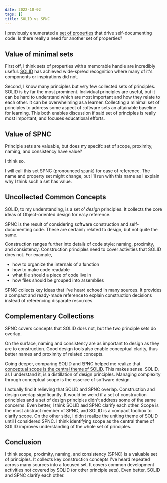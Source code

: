 ```yaml
---
date: 2022-10-02
tags: []
title: SOLID vs SPNC
---
```


I previously enumerated a [set of properties](../posts/2022-12-09-Properties-of-self-documenting-code.md) that drive self-documenting code.
Is there really a need for another set of properties?
<!--more-->

## Value of minimal sets

First off, I think sets of properties with a memorable handle are incredibly useful.
[SOLID](https://en.wikipedia.org/wiki/SOLID) has achieved wide-spread recognition where many of it's components or inspirations did not.

Second, I know many principles but very few collected sets of principles. SOLID is by far the most prominent. Individual principles are useful, but it can be hard to understand which are most important and how they relate to each other. It can be overwhelming as a learner. Collecting a minimal set of principles to address some aspect of software sets an attainable baseline for learning. This both enables discussion if said set of principles is really most important, and focuses educational efforts.

<!-- There are some really good books on construction, but a book is too long when you're trying to advise someone in the flow of work. I think we can do better for an outline of construction knowledge then a whole book. It will likely still take one or more books to understand the variety and nuance of construction decisions but we can set the road map with a shorter list and provide a tool for remembering and organizing construction concepts -->

## Value of SPNC

Principle sets are valuable, but does my specifc set of scope, proximity, naming, and consistency have value?

I think so.

I will call this set SPNC (pronounced spunk) for ease of reference. The name and property set might change, but I'll run with this name as I explain why I think such a set has value.

## Uncollected Common Concepts

SOLID, to my understanding, is a set of *design* principles. It collects the core ideas of Object-oriented design for easy reference.

SPNC is the result of considering software construction and self-documenting code. These are certainly related to design, but not quite the same. 

Construction ranges further into details of code style: naming, proximity, and consistency. Construction principles need to cover activities that SOLID does not. For example,
- how to organize the internals of a function
- how to make code readable
- what file should a piece of code live in
- how files should be grouped into assemblies

SPNC collects key ideas that I've heard echoed in many sources. It provides a compact and ready-made reference to explain construction decisions instead of referencing disparate resources.

## Complementary Collections

SPNC covers concepts that SOLID does not, but the two principle sets do overlap.

On the surface, naming and consistency are as important to design as they are to construction. Good design tools also enable conceptual clarity, thus better names and proximity of related concepts.

Going deeper, comparing SOLID and SPNC helped me realize that [conceptual scope is the central theme of SOLID](../draft/2022-10-02-SOLID-is-about-scope.md). This makes sense. SOLID, as I understand it, is a distillation of design principles. Managing complexity through conceptual scope is the essence of software design.

I actually find it relieving that SOLID and SPNC overlap. Construction and design overlap significantly. It would be weird if a set of construction principles and a set of design principles didn't address some of the same concerns. Even better, I think SOLID and SPNC clarify each other. Scope is the most abstract member of SPNC, and SOLID is a compact toolbox to clarify scope. On the other side, I didn't realize the uniting theme of SOLID until I considered SPNC. I think identifying scope as the central theme of SOLID improves understanding of the whole set of principles.


## Conclusion

I think scope, proximity, naming, and consistency (SPNC) is a valuable set of principles.
It collects key construction concepts I've heard repeated across many sources into a focused set. It covers common development activities not covered by SOLID (or other principle sets). Even better, SOLID and SPNC clarify each other.